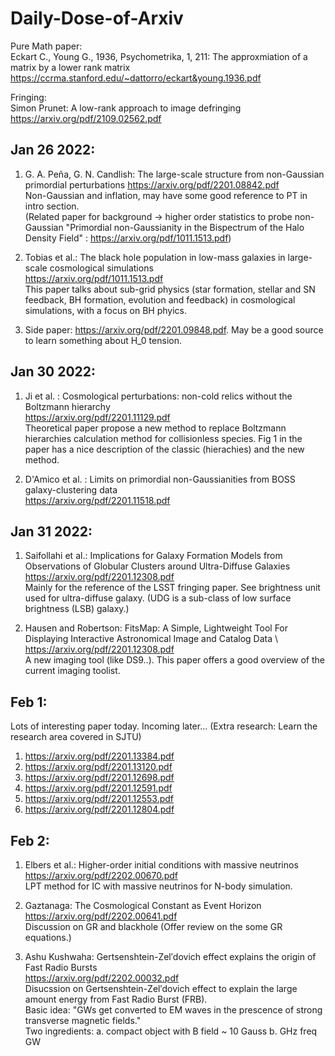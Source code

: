 # Daily-Dose-of-Arxiv

Pure Math paper: \
Eckart C., Young G., 1936, Psychometrika, 1, 211: The approxmiation of a matrix by a lower rank matrix
https://ccrma.stanford.edu/~dattorro/eckart&young.1936.pdf

Fringing: \
Simon Prunet: A low-rank approach to image defringing \
https://arxiv.org/pdf/2109.02562.pdf

## Jan 26 2022:
1. G. A. Peña, G. N. Candlish: The large-scale structure from non-Gaussian primordial perturbations
https://arxiv.org/pdf/2201.08842.pdf \
Non-Gaussian and inflation, may have some good reference to PT in intro section. \
(Related paper for background -> higher order statistics to probe non-Gaussian  "Primordial non-Gaussianity in the Bispectrum of the Halo Density Field"
: https://arxiv.org/pdf/1011.1513.pdf)

2. Tobias et al.: The black hole population in low-mass galaxies in large-scale cosmological simulations \
https://arxiv.org/pdf/1011.1513.pdf \
This paper talks about sub-grid physics (star formation, stellar and SN feedback, BH formation, evolution and feedback) in cosmological simulations, with a focus on BH phyics.

3. Side paper: https://arxiv.org/pdf/2201.09848.pdf. May be a good source to learn something about H_0 tension.

## Jan 30 2022:
1. Ji et al. : Cosmological perturbations: non-cold relics without the Boltzmann hierarchy \
https://arxiv.org/pdf/2201.11129.pdf  \
Theoretical paper propose a new method to replace Boltzmann hierarchies calculation method for collisionless species. Fig 1 in the paper has a nice description of the classic (hierachies) and the new method.

2. D'Amico et al. : Limits on primordial non-Gaussianities from BOSS galaxy-clustering data \
https://arxiv.org/pdf/2201.11518.pdf

## Jan 31 2022:
1. Saifollahi et al.: Implications for Galaxy Formation Models from Observations of Globular Clusters around Ultra-Diffuse Galaxies \
https://arxiv.org/pdf/2201.12308.pdf \
Mainly for the reference of the LSST fringing paper. See brightness unit used for ultra-diffuse galaxy. (UDG is a sub-class of low surface brightness (LSB) galaxy.)

2. Hausen and Robertson:  FitsMap: A Simple, Lightweight Tool For Displaying Interactive Astronomical Image and Catalog Data \ 
https://arxiv.org/pdf/2201.12308.pdf \
A new imaging tool (like DS9..). This paper offers a good overview of the current imaging toolist.

## Feb 1: 
Lots of interesting paper today. Incoming later... (Extra research: Learn the research area covered in SJTU)
1. https://arxiv.org/pdf/2201.13384.pdf
2. https://arxiv.org/pdf/2201.13120.pdf
3. https://arxiv.org/pdf/2201.12698.pdf
4. https://arxiv.org/pdf/2201.12591.pdf
5. https://arxiv.org/pdf/2201.12553.pdf
6. https://arxiv.org/pdf/2201.12804.pdf

## Feb 2:
1. Elbers et al.: Higher-order initial conditions with massive neutrinos \
https://arxiv.org/pdf/2202.00670.pdf \
LPT method for IC with massive neutrinos for N-body simulation.

2. Gaztanaga: The Cosmological Constant as Event Horizon \
https://arxiv.org/pdf/2202.00641.pdf \
Discussion on GR and blackhole (Offer review on the some GR equations.)

3. Ashu Kushwaha: Gertsenshtein-Zel′dovich effect explains the origin of Fast Radio Bursts \
https://arxiv.org/pdf/2202.00032.pdf \
Disucssion on Gertsenshtein-Zel′dovich effect to explain the large amount energy from Fast Radio Burst (FRB). \
Basic idea: "GWs get converted to EM waves in the prescence of strong transverse magnetic fields." \
Two ingredients: a. compact object with B field ~ 10 Gauss b. GHz freq GW
